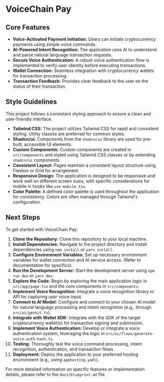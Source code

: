 # VoiceChain Pay

## Core Features

- **Voice-Activated Payment Initiation:** Users can initiate cryptocurrency payments using simple voice commands.
- **AI-Powered Intent Recognition:** The application uses AI to understand and parse natural language transaction requests.
- **Secure Voice Authentication:** A robust voice authentication flow is implemented to verify user identity before executing transactions.
- **Wallet Connection:** Seamless integration with cryptocurrency wallets for transaction processing.
- **Transaction Feedback:** Provides clear feedback to the user on the status of their transaction.

## Style Guidelines

This project follows a consistent styling approach to ensure a clean and user-friendly interface.

- **Tailwind CSS:** The project utilizes Tailwind CSS for rapid and consistent styling. Utility classes are preferred for common styles.
- **Shadcn/ui:** Components from the `shadcn/ui` library are used for pre-built, accessible UI elements.
- **Custom Components:** Custom components are created in `src/components` and styled using Tailwind CSS classes or by extending `shadcn/ui` components.
- **Consistent Layout:** Pages maintain a consistent layout structure using Flexbox or Grid for arrangement.
- **Responsive Design:** The application is designed to be responsive and work well on different screen sizes, with specific considerations for mobile in hooks like `use-mobile.tsx`.
- **Color Palette:** A defined color palette is used throughout the application for consistency. Colors are often managed through Tailwind's configuration.

## Next Steps

To get started with VoiceChain Pay:

1.  **Clone the Repository:** Clone this repository to your local machine.
2.  **Install Dependencies:** Navigate to the project directory and install dependencies using `npm install` or `yarn install`.
3.  **Configure Environment Variables:** Set up necessary environment variables for wallet connection and AI service access. (Refer to documentation for specifics).
4.  **Run the Development Server:** Start the development server using `npm run dev` or `yarn dev`.
5.  **Explore the Code:** Begin by exploring the main application logic in `src/app/page.tsx` and the core components in `src/components`.
6.  **Implement Voice Recognition:** Integrate a voice recognition library or API for capturing user voice input.
7.  **Connect to AI Model:** Configure and connect to your chosen AI model for natural language processing and intent recognition (e.g., through `src/ai/genkit.ts`).
8.  **Integrate with Wallet SDK:** Integrate with the SDK of the target cryptocurrency wallet(s) for transaction signing and submission.
9.  **Implement Voice Authentication:** Develop or integrate a voice authentication system, leveraging the logic in `src/ai/flows/generate-voice-auth-hash.ts`.
10. **Testing:** Thoroughly test the voice command processing, intent recognition, authentication, and transaction flows.
11. **Deployment:** Deploy the application to your preferred hosting environment (e.g., using `apphosting.yaml`).

For more detailed information on specific features or implementation details, please refer to the `docs/blueprint.md` file.


